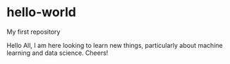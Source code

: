 # hello-world
My first repository

Hello All,
I am here looking to learn new things, particularly about machine learning and data science.
Cheers!
